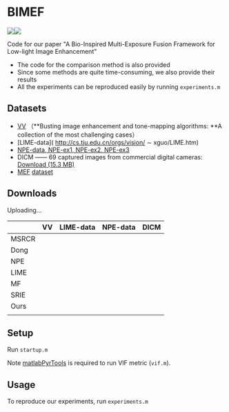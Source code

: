 # BIMEF

![](https://img.shields.io/badge/MATLAB-R2016b-green.svg)![](https://img.shields.io/badge/OS-Win10-green.svg)

Code for our paper "A Bio-Inspired Multi-Exposure Fusion Framework for Low-light Image Enhancement"

* The code for the comparison method is also provided
* Since some methods are quite time-consuming, we also provide their results
* All the experiments can be reproduced easily by running `experiments.m`

## Datasets

- [VV](https://sites.google.com/site/vonikakis/datasets) （**Busting image enhancement and tone-mapping algorithms: **A collection of the most challenging cases）
- [LIME-data]( http://cs.tju.edu.cn/orgs/vision/ ∼ xguo/LIME.htm)
- [NPE-data, NPE-ex1, NPE-ex2, NPE-ex3](http://blog.sina.com.cn/s/blog_a0a06f190101cvon.html)
- DICM —— 69 captured images from commercial digital cameras: [Download (15.3 MB)](http://mcl.korea.ac.kr/projects/LDR/LDR_TEST_IMAGES_DICM.zip)
- [MEF](https://ece.uwaterloo.ca/~k29ma/)  [dataset](http://ivc.uwaterloo.ca/database/MEF/MEF-Database.php)

## Downloads

Uploading...

|       | VV   | LIME-data | NPE-data | DICM |
| ----- | ---- | --------- | -------- | ---- |
| MSRCR |      |           |          |      |
| Dong  |      |           |          |      |
| NPE   |      |           |          |      |
| LIME  |      |           |          |      |
| MF    |      |           |          |      |
| SRIE  |      |           |          |      |
| Ours  |      |           |          |      |
|       |      |           |          |      |

## Setup

Run `startup.m`

Note [matlabPyrTools](https://github.com/gregfreeman/matlabPyrTools) is required to run VIF metric (`vif.m`).

## Usage

To reproduce our experiments, run `experiments.m`

